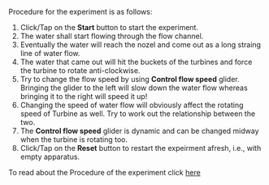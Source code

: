 Procedure for the experiment is as follows:

1. Click/Tap on the **Start** button to start the experiment.
2. The water shall start flowing through the flow channel.
3. Eventually the water will reach the nozel and come out as a long straing line of water flow.
4. The water that came out will hit the buckets of the turbines and force the turbine to rotate anti-clockwise.
5. Try to change the flow speed by using **Control flow speed** glider. Bringing the glider to the left will slow down the water flow whereas bringing it to the right will speed it up!
6. Changing the speed of water flow will obviously affect the rotating speed of Turbine as well. Try to work out the relationship between the two.
7. The **Control flow speed** glider is dynamic and can be changed midway when the turbine is rotating too. 
8. Click/Tap on the **Reset** button to restart the expeirment afresh, i.e., with empty apparatus.


To read about the Procedure of the experiment click [here](docs/10.Turbines.pdf)
